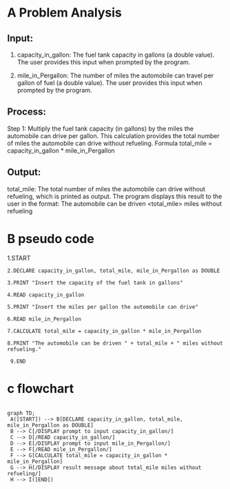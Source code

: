 # A Problem Analysis

## Input:
1. capacity_in_gallon: The fuel tank capacity in gallons (a double value).
 The user provides this input when prompted by the program.
   
2. mile_in_Pergallon: The number of miles the automobile can travel per gallon of fuel (a double value).
   The user provides this input when prompted by the program.

## Process:
Step 1: Multiply the fuel tank capacity (in gallons) by the miles the automobile can drive per gallon.
 This calculation provides the total number of miles the automobile can drive without refueling.
   Formula
   total_mile = capacity_in_gallon * mile_in_Pergallon
## Output:
total_mile: The total number of miles the automobile can drive without refueling, which is printed as output.
   The program displays this result to the user in the format:
    The automobile can be driven <total_mile> miles without refueling
    
# B pseudo code
   1.START
   
    2.DECLARE capacity_in_gallon, total_mile, mile_in_Pergallon as DOUBLE
    
    3.PRINT "Insert the capacity of the fuel tank in gallons"
    
    4.READ capacity_in_gallon
    
    5.PRINT "Insert the miles per gallon the automobile can drive"
    
    6.READ mile_in_Pergallon
    
    7.CALCULATE total_mile = capacity_in_gallon * mile_in_Pergallon
    
    8.PRINT "The automobile can be driven " + total_mile + " miles without refueling."
    
     9.END
   # c flowchart
   ```mermaid
     
graph TD;
    A([START]) --> B[DECLARE capacity_in_gallon, total_mile, mile_in_Pergallon as DOUBLE]
    B --> C[/DISPLAY prompt to input capacity_in_gallon/]
    C --> D[/READ capacity_in_gallon/]
    D --> E[/DISPLAY prompt to input mile_in_Pergallon/]
    E --> F[/READ mile_in_Pergallon/]
    F --> G[CALCULATE total_mile = capacity_in_gallon * mile_in_Pergallon]
    G --> H[/DISPLAY result message about total_mile miles without refueling/]
    H --> I([END])
